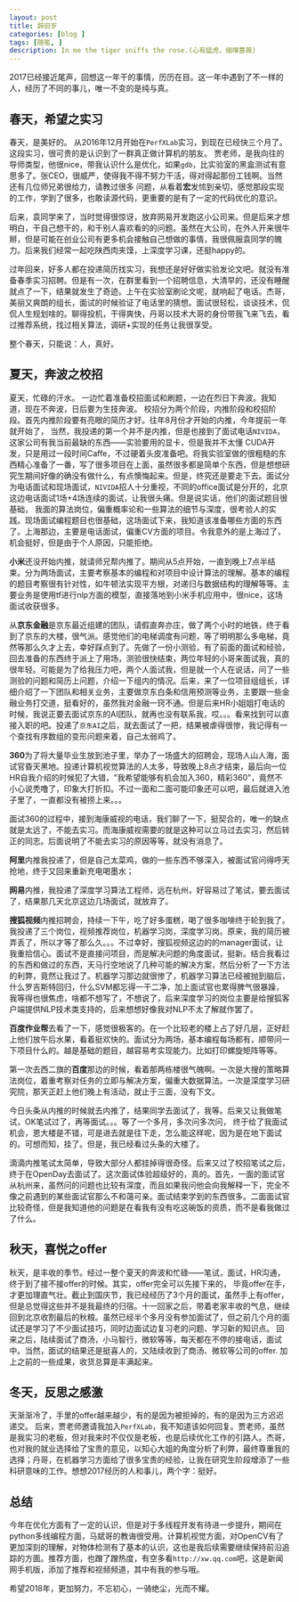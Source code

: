 ```yaml
---
layout: post
title: 辞旧岁
categories: [blog ]
tags: [随笔, ]
description: In me the tiger sniffs the rose.(心有猛虎，细嗅蔷薇)
---
```


2017已经接近尾声，回想这一年干的事情，历历在目。这一年中遇到了不一样的人，经历了不同的事儿，唯一不变的是纯与真。

## 春天，希望之实习

春天，是美好的。
从2016年12月开始在`PerfXLab`实习，到现在已经快三个月了。这段实习，很可贵的是认识到了一群真正做计算机的朋友。
贾老师，是我向往的导师类型，他很nice，带我认识什么是优化，如果`gdb`，比实验室的黑盒测试有意思多了。张CEO，很威严，使得我不得不努力干活，得对得起那份工钱啊。当然还有几位师兄弟很给力，请教过很多
问题，从看着**宏**发怵到亲切，感觉那段实现的工作，学到了很多，也敢读源代码，更重要的是有了一定的代码优化的意识。

后来，袁同学来了，当时觉得很惊讶，放弃网易开发跑这小公司来。但是后来才想明白，干自己想干的，和干别人喜欢看的的问题。虽然在大公司，在外人开来很牛掰，但是可能在创业公司有更多机会接触自己想做的事情，我很佩服袁同学的魄力。后来我们经常一起吃陕西肉夹馍，上深度学习课，还挺happy的。

过年回来，好多人都在投递简历找实习，我想还是好好做实验发论文吧。就没有准备春季实习招聘。但是有一次，在群里看到一个招聘信息，大清早的，还没有睡醒就点了一下，结果就发生了奇迹。上午在实验室刷论文呢，就响起了电话。杰哥，美丽又爽朗的组长，面试的时候验证了电话里的猜想。面试很轻松，谈谈技术，侃侃人生规划啥的。聊得投机，干得爽快，丹哥以技术大哥的身份带我飞来飞去，看过推荐系统，找过相关算法，调研+实现的任务让我很享受。

整个春天，只能说：人，真好。

## 夏天，奔波之校招

夏天，忙碌的汗水。
一边忙着准备校招面试和刷题，一边在烈日下奔波。我知道，现在不奔波，日后要为生技奔波。
校招分为两个阶段，内推阶段和校招阶段。首先内推阶段要有亮眼的简历才好。往年8月份才开始的内推，今年提前一年就开始了，
当然，我投递的第一个并不是内推，但是也接到了面试电话`NIVIDA`，这家公司有我当前最缺的东西——实验要用的显卡，但是我并不太懂
CUDA开发，只是用过一段时间Caffe，不过硬着头皮准备吧。将我实验室做的很粗糙的东西精心准备了一番，写了很多项目在上面，虽然很多都是简单个东西，但是想想研究生期间好像的确没有做什么，有点懊悔起来。但是，终究还是要走下去。面试分为电话面试和现场面试，`NIVIDA`招人十分重视，不同的office面试是分开的，北京这边电话面试1场+4场连续的面试，让我很头痛。但是说实话，他们的面试题目很基础，
我面的算法岗位，偏重概率论和一些算法的细节与深度，很考验人的实践。现场面试编程题目也很基础，这场面试下来，我知道该准备哪些方面的东西了。上海那边，主要是电话面试，偏重CV方面的项目。令我意外的是上海过了，机会挺好，但是由于个人原因，只能拒绝。

**小米**还没开始内推，就请师兄帮内推了。期间从5点开始，一直到晚上7点半结束。分为两场面试，主要考察基本的编程和对项目中设计算法的理解。基本的编程的题目考察很有针对性，如牛顿法实现平方根，对递归与数据结构的理解等等。主要业务是使用tf进行nlp方面的模型，直接落地到小米手机应用中，很nice，这场面试收获很多。

从**京东金融**是京东最近组建的团队，请假直奔亦庄，做了两个小时的地铁，终于看到了京东的大楼，很气派。感觉他们的电梯调度有问题，等了明明那么多电梯，竟然等那么久才上去，幸好踩点到了。先做了一份小测验，有了前面的面试和经验，回去准备的东西终于派上了用场，测验很快结束，两位年轻的小哥来面试我，真的很年轻。可能是为了给我压力吧，两个人面试我，但是就一个人在说话，问了一些测验的问题和简历上问题，介绍一下组内的情况。后来，来了一位项目组组长，详细介绍了一下团队和相关业务，主要做京东白条和信用预测等业务，主要跟一些金融业务打交道，挺看好的，虽然我对金融一窍不通。但是后来HR小姐姐打电话的时候，我说正要去面试京东的AI团队，就再也没有联系我，哎。。。看来找到可以直接入职的吧。投递了`京东AI`之后，就去面试了一把，结果被虐得很惨，我记得有一个查找有序数组的变形问题来着，自己太弱鸡了。

**360**为了将大量毕业生放到池子里，举办了一场盛大的招聘会，现场人山人海，面试官昏天黑地。投递计算机视觉算法的人太多，导致晚上8点才结束，最后向一位HR自我介绍的时候犯了大错，"我希望能够有机会加入360，精彩360"，竟然不小心说秃噜了，印象大打折扣。不过一面和二面可能印象还可以吧，最后就进入池子里了，一直都没有被捞上来。。。

面试360的过程中，接到海康威视的电话，我们聊了一下，挺契合的，唯一的缺点就是太远了，不能去实习。而海康威视需要的就是这种可以立马过去实习，然后转正的同志。后面说明了不能去实习的原因等等，就没有消息了。

**阿里**内推我投递了，但是自己太菜鸡，做的一些东西不够深入，被面试官问得呼天抢地，终于又回来重新充电喝墨水；

**网易**内推，我投递了深度学习算法工程师，远在杭州，好容易过了笔试，要去面试了，结果那几天北京这边几场面试，就放弃了。

**搜狐视频**内推招聘会，持续一下午，吃了好多蛋糕，喝了很多咖啡终于轮到我了。我投递了三个岗位，视频推荐岗位，机器学习岗，深度学习岗。原来，我的简历被弄丢了，所以才等了那么久。。。不过幸好，搜狐视频这边的的manager面试，让我重拾信心。面试不是直接问项目，而是解决问题的角度面试，挺新。结合我看过的东西和做过的东西，天马行空地说了几种可能的解决方案，然后分析了一下方法的利弊，竟然让我过了。机器学习那边就很惨了，机器学习算法已经被抛到脑后，什么罗吉斯特回归，什么SVM都忘得一干二净，加上面试官也累得脾气很暴躁，我等得也很焦虑，啥都不想写了，不想说了，后来深度学习的岗位主要是给搜狐客户端提供NLP技术类支持的，后来想想好像我对NLP不太了解就作罢了。

**百度作业帮**去看了一下，感觉很极客的。在一个比较老的楼上占了好几层，正好赶上他们放午后水果，看着挺欢快的。面试分为两场，基本编程每场都有，顺带问一下项目什么的。越是基础的题目，越容易考实现能力。比如打印螺旋矩阵等等。

第一次去西二旗的**百度**那边的时候，看着那两栋楼很气魄啊。一次是大搜的策略算法岗位，着重考察对任务的立即与解决方案，偏重大数据算法。一次是深度学习研究院，那天正赶上他们晚上有活动，就止于三面，没有下文。

今日头条从内推的时候就去内推了，结果同学去面试了，我等。后来又让我做笔试，OK笔试过了，再等面试。。。等了一个多月，多次问多次问，
终于给了我面试机会，恩大楼是不错，可是进去就是往下走，怎么能这样呢，因为是在地下面试的。可想而知，挂了。但是，我已经看过头条的大楼了。

滴滴内推笔试太简单，导致大部分人都挂掉得很奇怪。后来又过了校招笔试之后，终于在OpenDay去面试了。这次面试体验超级好的，真的。首先，一面的面试官从杭州来，虽然问的问题也比较有深度，而且如果我问他会向我解释一下，完全不像之前遇到的某些面试官那么不和蔼可亲。面试结束学到的东西很多。二面面试官比较奇怪，但是我知道他的问题是在看我有没有吃这碗饭的资质，而不是看我做过了什么。

## 秋天，喜悦之offer

秋天，是丰收的季节。经过一整个夏天的奔波和忙碌——笔试，面试，HR沟通，终于到了接不接offer的时候。其实，offer完全可以先接下来的，
毕竟offer在手，才更加理直气壮。截止到国庆节，我已经经历了3个月的面试，虽然手上有offer，但是总觉得这些并不是我最终的归宿。十一回家之后，带着老家丰收的气息，继续回到北京收割最后的秋粮。虽然已经半个多月没有参加面试了，但之前几个月的面试还是学习了不少面试技巧，同时边面试边复习老的问题、学习新的知识点。
回来之后，陆续面试了商汤，小马智行，微软等等，每天都在不停的接电话，面试中。当然，面试的结果还是挺喜人的，又陆续收到了商汤、微软等公司的offer. 加上之前的一些成果，收货总算是丰满起来。

## 冬天，反思之感激

天渐渐冷了，手里的offer越来越少，有的是因为被拒掉的，有的是因为三方迟迟递交。
后来，贾老师邀请我加入`PerfXLab`，我不知道该如何回复。贾老师，虽然是我实习的老板，但对我来时不仅仅是老板，也是后续优化工作的引路人。杰哥，也对我的就业选择给了宝贵的意见，以知心大姐的角度分析了利弊，最终尊重我的选择；丹哥，在机器学习方面给了很多宝贵的经验，让我在研究生阶段增添了一些科研意味的工作。想想2017经历的人和事儿，两个字：挺好。

## 总结

今年在优化方面有了一定的认识，但是对于多线程开发有待进一步提升，期间在python多线编程方面，马斌哥的教诲很受用。计算机视觉方面，对OpenCV有了更加深刻的理解，对物体检测有了基本的认识，这也是我后续需要继续保持前沿追踪的方面。推荐方面，也蹭了蹭热度，有空多看`http://xw.qq.com`吧，这是新闻网手机版，添加了推荐和视频频道，其中有我的参与哦。

希望2018年，更加努力，不忘初心，一骑绝尘，光而不耀。

